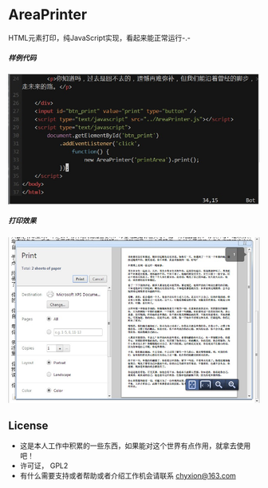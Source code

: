AreaPrinter
===========

HTML元素打印，纯JavaScript实现，看起来能正常运行-.-

##### 样例代码
![样例代码](https://github.com/chyxion/AreaPrinter/raw/master/resources/code.jpg)

##### 打印效果
![打印效果](https://github.com/chyxion/AreaPrinter/raw/master/resources/print.jpg)

## License

* 这是本人工作中积累的一些东西，如果能对这个世界有点作用，就拿去使用吧！
* 许可证， GPL2 
* 有什么需要支持或者帮助或者介绍工作机会请联系 chyxion@163.com
